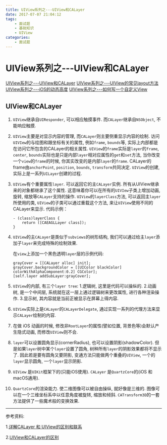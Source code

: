 ```yaml
---
title: UIView系列之---UIView和CALayer
date: 2017-07-07 21:04:12
tags:
    - 面试题
    - 基础知识
    - UIView
categories:
    - 面试题
---
```


# UIView系列之---UIView和CALayer

[UIView系列之---UIView和CALayer](http://hchong.net/2017/08/30/UIView%E7%B3%BB%E5%88%97%E4%B9%8B---UIView%E5%92%8CCALayer/)
[UIView系列之---UIView的常见layout方法](http://hchong.net/2017/09/21/UIView%E7%B3%BB%E5%88%97%E4%B9%8B---UIView%E7%9A%84%E5%B8%B8%E8%A7%81layout%E6%96%B9%E6%B3%95/)
[UIView系列之---iOS的动态高度](http://hchong.net/2017/09/24/UIView%E7%B3%BB%E5%88%97%E4%B9%8B---iOS%E7%9A%84%E5%8A%A8%E6%80%81%E9%AB%98%E5%BA%A6/)
[UIView系列之---如何写一个自定义View](http://hchong.net/2017/09/21/UIView%E7%B3%BB%E5%88%97%E4%B9%8B---%E5%A6%82%E4%BD%95%E5%86%99%E4%B8%80%E4%B8%AA%E8%87%AA%E5%AE%9A%E4%B9%89View/)

## UIView和CALayer

1. `UIView`继承自`UIResponder`, 可以相应触摸事件. 而`CALayer`继承自`NSObject`, 不能响应触摸.

2. `UIView`主要是对显示内容的管理, 而`CALayer`则主要侧重显示内容的绘制. 访问`UIVIew`的与绘图和跟坐标有关的属性, 例如`frame`, `bounds`等, 实际上内部都是在访问它所包含的CALayer的相关属性. `UIView`的`frame`实际是`layer`的`frame`, `center`, `bounds`实际也是只是内部`layer`相对应属性的`get`和`set`方法, 当你改变一个`view`的`frame`的时候, 你其实改变的是内部`layer`的`frame`. CALayer的frame由`anchorPoint`, `position`, `bounds`, `transform`共同决定. `UIView`的创建, 实际上是一系列`UILayer`创建的过程.

3. `UIView`有个重要属性`layer`. 可以返回它的主`CALayer`实例. 所有从UIView继承来的对象都继承了这个属性. 这意味着你可以在所有的`UIVIew`子类上增加动画, 旋转, 缩放等`CALayer`支持的操作. `UIView`的`layerClass`方法, 可以返回主`layer`所使用的类, `UIView`的子类可以通过重载这个方法, 来让`UIView`使用不同的CALayer来显示. 代码示例：

    ```
    - (class)layerClass {
        return ([CAEAGLLayer class]);
    }
    ```

4. `UIView`的主`CALayer`是类似于`subviews`的树形结构, 我们可以通过给主`layer`添加子`layer`来完成特殊的绘制效果.
    
    在`view`上添加一个黑色透明`layer`层的示例代码:
    
    ```
    grayCover = [[CALayer alloc] init];
    grayCover.backgroundColor = [[UIColor blackColor] colorWithAlphaComponent:0.2] CGColor];
    [self.layer addSubLayer:grayCover];
    ```

5. `UIView`的内部, 有三个`layer tree`: 1.逻辑树, 这里是代码可以操纵的. 2.动画树, 是一个中间层, 系统就在这一层上通过逻辑树来更改属性, 进行各种渲染操作. 3.显示树, 其内容就是当前正被显示在屏幕上得内容. 

6. `UIView`实际上是`CALayer`的`CALayerDelegate`, 通过实现一系列的代理方法来显示`CALayer`绘制的内容.

7. 在做 iOS 动画的时候, 修改非`RootLayer`的属性(譬如位置, 背景色等)会默认产生隐式动画, 而修改`UIView`则不会.

8. `layer`可以设置圆角显示(cornerRadius), 也可以设置阴影(shadowColor). 但是如果`layer`树中某个`layer`设置了圆角, 树种所有`layer`的阴影效果都将不显示了. 因此若是要有圆角又要阴影, 变通方法只能做两个重叠的`UIView`, 一个的`layer`显示圆角, 一个`layer`显示阴影.

9. `UIView` 是`UIKit`框架下的(只能iOS使用). `CALayer` 是`QuartzCore`的(iOS 和macOS通用).

10. `QuartzCore`的渲染能力. 使二维图像可以被自由操纵, 就好像是三维的. 图像可以在一个三维坐标系中以任意角度被旋转, 缩放和倾斜. `CATransform3D`的一套方法提供了一些魔术般的变换效果. 

---------

参考资料:

1.[详解CALayer 和 UIView的区别和联系](http://www.jianshu.com/p/079e5cf0f014)

2.[UIView和CALayer的区别](http://blog.csdn.net/weiwangchao_/article/details/7771538)


